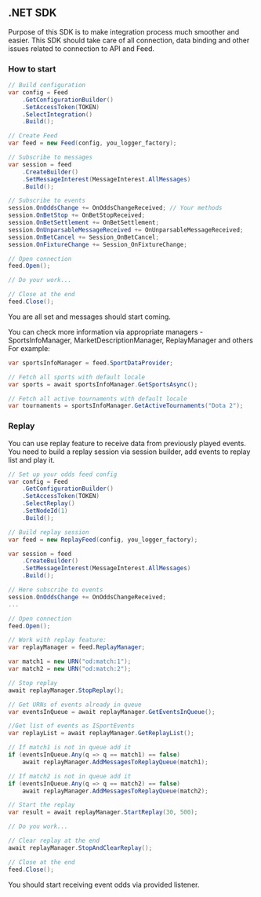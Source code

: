 .NET SDK
----------------

Purpose of this SDK is to make integration process much smoother and easier. This SDK should take care of all connection, 
data binding and other issues related to connection to API and Feed.

### How to start


```c#
// Build configuration
var config = Feed
    .GetConfigurationBuilder()
    .SetAccessToken(TOKEN)
    .SelectIntegration()
    .Build();

// Create Feed
var feed = new Feed(config, you_logger_factory);

// Subscribe to messages
var session = feed
    .CreateBuilder()
    .SetMessageInterest(MessageInterest.AllMessages)
    .Build();

// Subscribe to events
session.OnOddsChange += OnOddsChangeReceived; // Your methods
session.OnBetStop += OnBetStopReceived;
session.OnBetSettlement += OnBetSettlement;
session.OnUnparsableMessageReceived += OnUnparsableMessageReceived;
session.OnBetCancel += Session_OnBetCancel;
session.OnFixtureChange += Session_OnFixtureChange;

// Open connection
feed.Open();

// Do your work...

// Close at the end
feed.Close();
```

You are all set and messages should start coming.

You can check more information via appropriate managers - SportsInfoManager, MarketDescriptionManager, ReplayManager and others
For example:
```c#
var sportsInfoManager = feed.SportDataProvider;

// Fetch all sports with default locale
var sports = await sportsInfoManager.GetSportsAsync();

// Fetch all active tournaments with default locale
var tournaments = sportsInfoManager.GetActiveTournaments("Dota 2");
```

### Replay

You can use replay feature to receive data from previously played events. You need to build a replay session via session builder, add events to replay list and play it.

```c#
// Set up your odds feed config
var config = Feed
    .GetConfigurationBuilder()
    .SetAccessToken(TOKEN)
    .SelectReplay()
    .SetNodeId(1)
    .Build();

// Build replay session
var feed = new ReplayFeed(config, you_logger_factory);

var session = feed
    .CreateBuilder()
    .SetMessageInterest(MessageInterest.AllMessages)
    .Build();

// Here subscribe to events
session.OnOddsChange += OnOddsChangeReceived;
...

// Open connection
feed.Open();

// Work with replay feature:
var replayManager = feed.ReplayManager;

var match1 = new URN("od:match:1");
var match2 = new URN("od:match:2");

// Stop replay
await replayManager.StopReplay();

// Get URNs of events already in queue
var eventsInQueue = await replayManager.GetEventsInQueue();

//Get list of events as ISportEvents 
var replayList = await replayManager.GetReplayList();

// If match1 is not in queue add it
if (eventsInQueue.Any(q => q == match1) == false)
    await replayManager.AddMessagesToReplayQueue(match1);

// If match2 is not in queue add it
if (eventsInQueue.Any(q => q == match2) == false)
    await replayManager.AddMessagesToReplayQueue(match2);

// Start the replay
var result = await replayManager.StartReplay(30, 500);

// Do you work...

// Clear replay at the end
await replayManager.StopAndClearReplay();

// Close at the end
feed.Close();

```

You should start receiving event odds via provided listener.

 
